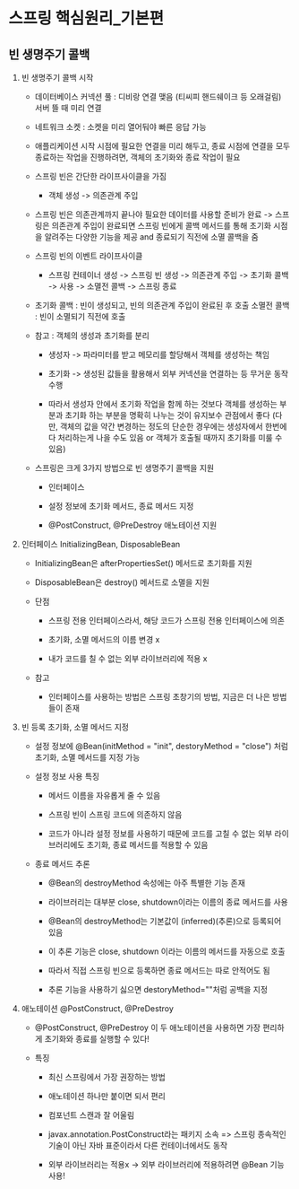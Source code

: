 # 스프링 핵심원리_기본편

## 빈 생명주기 콜백

1. 빈 생명주기 콜백 시작

    - 데이터베이스 커넥션 풀 : 디비랑 연결 맺음 (티씨피 핸드쉐이크 등 오래걸림) 서버 뜰 때 미리 연결
    - 네트워크 소켓 : 소켓을 미리 열어둬야 빠른 응답 가능


    - 애플리케이션 시작 시점에 필요한 연결을 미리 해두고, 종료 시점에 연결을 모두 종료하는 작업을 진행하려면, 객체의 초기화와 종료 작업이 필요

    - 스프링 빈은 간단한 라이프사이클을 가짐
        - 객체 생성 -> 의존관계 주입

    - 스프링 빈은 의존관계까지 끝나야 필요한 데이터를 사용할 준비가 완료
        -> 스프링은 의존관계 주입이 완료되면 스프링 빈에게 콜백 메서드를 통해 초기화 시점을 알려주는 다양한 기능을 제공 and 종료되기 직전에 소멸 콜백을 줌

    - 스프링 빈의 이벤트 라이프사이클
        - 스프링 컨테이너 생성 -> 스프링 빈 생성 -> 의존관계 주입 -> 초기화 콜백 -> 사용 -> 소멸전 콜백 -> 스프링 종료

    * 초기화 콜백 : 빈이 생성되고, 빈의 의존관계 주입이 완료된 후 호출
      소멸전 콜백 : 빈이 소멸되기 직전에 호출

    * 참고 : 객체의 생성과 초기화를 분리

        - 생성자 -> 파라미터를 받고 메모리를 할당해서 객체를 생성하는 책임
        - 초기화 -> 생성된 값들을 활용해서 외부 커넥션을 연결하는 등 무거운 동작 수행

        - 따라서 생성자 안에서 초기화 작업을 함께 하는 것보다 객체를 생성하는 부분과 초기화 하는 부분을 명확히 나누는 것이 유지보수 관점에서 좋다 (다만, 객체의 값을 약간 변경하는 정도의 단순한 경우에는 생성자에서 한번에 다 처리하는게 나을 수도 있음 or 객체가 호출될 때까지 초기화를 미룰 수 있음)

    - 스프링은 크게 3가지 방법으로 빈 생명주기 콜백을 지원

        - 인터페이스

        - 설정 정보에 초기화 메서드, 종료 메서드 지정

        - @PostConstruct, @PreDestroy 애노테이션 지원


2. 인터페이스 InitializingBean, DisposableBean

    - InitializingBean은 afterPropertiesSet() 메서드로 초기화를 지원

    - DisposableBean은 destroy() 메서드로 소멸을 지원

    - 단점

        - 스프링 전용 인터페이스라서, 해당 코드가 스프링 전용 인터페이스에 의존

        - 초기화, 소멸 메서드의 이름 변경 x

        - 내가 코드를 칠 수 없는 외부 라이브러리에 적용 x

    * 참고 

        - 인터페이스를 사용하는 방법은 스프링 초창기의 방법, 지금은 더 나은 방법들이 존재


3. 빈 등록 초기화, 소멸 메서드 지정

     - 설정 정보에 @Bean(initMethod = "init", destoryMethod = "close") 처럼 초기화, 소멸 메서드를 지정 가능

     - 설정 정보 사용 특징

        - 메서드 이름을 자유롭게 줄 수 있음

        - 스프링 빈이 스프링 코드에 의존하지 않음

        - 코드가 아니라 설정 정보를 사용하기 때문에 코드를 고칠 수 없는 외부 라이브러리에도 초기화, 종료 메서드를 적용할 수 있음

    - 종료 메서드 추론

        - @Bean의 destroyMethod 속성에는 아주 특별한 기능 존재

        - 라이브러리는 대부분 close, shutdown이라는 이름의 종료 메서드를 사용

        - @Bean의 destroyMethod는 기본값이 (inferred)(추론)으로 등록되어 있음 

        - 이 추론 기능은 close, shutdown 이라는 이름의 메서드를 자동으로 호출

        - 따라서 직접 스프링 빈으로 등록하면 종료 메서드는 따로 안적어도 됨

        - 추론 기능을 사용하기 싫으면 destoryMethod=""처럼 공백을 지정


4. 애노테이션 @PostConstruct, @PreDestroy

    - @PostConstruct, @PreDestroy 이 두 애노테이션을 사용하면 가장 편리하게 초기화와 종료를 실행할 수 있다!

    - 특징

        - 최신 스프링에서 가장 권장하는 방법

        - 애노테이션 하나만 붙이면 되서 편리

        - 컴포넌트 스캔과 잘 어울림

        - javax.annotation.PostConstruct라는 패키지 소속 => 스프링 종속적인 기술이 아닌 자바 표준이라서 다른 컨테이너에서도 동작

        - 외부 라이브러리는 적용x 
            -> 외부 라이브러리에 적용하려면 @Bean 기능 사용!
